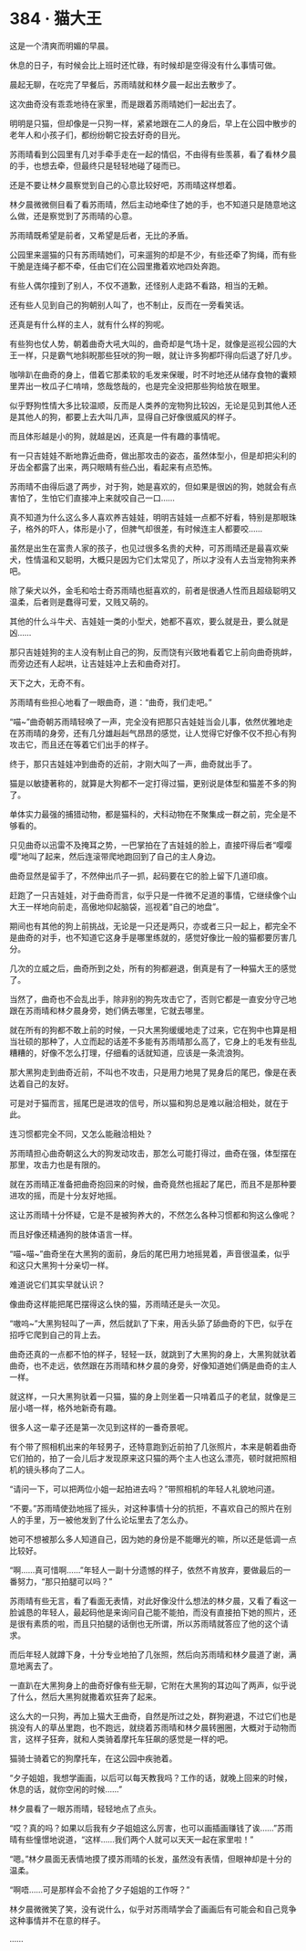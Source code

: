 # 384 · 猫大王

这是一个清爽而明媚的早晨。

休息的日子，有时候会比上班时还忙碌，有时候却是空得没有什么事情可做。

晨起无聊，在吃完了早餐后，苏雨晴就和林夕晨一起出去散步了。

这次曲奇没有乖乖地待在家里，而是跟着苏雨晴她们一起出去了。

明明是只猫，但却像是一只狗一样，紧紧地跟在二人的身后，早上在公园中散步的老年人和小孩子们，都纷纷朝它投去好奇的目光。

苏雨晴看到公园里有几对手牵手走在一起的情侣，不由得有些羡慕，看了看林夕晨的手，也想去牵，但最终只是轻轻地碰了碰而已。

还是不要让林夕晨察觉到自己的心意比较好吧，苏雨晴这样想着。

林夕晨微微侧目看了看苏雨晴，然后主动地牵住了她的手，也不知道只是随意地这么做，还是察觉到了苏雨晴的心意。

苏雨晴既希望是前者，又希望是后者，无比的矛盾。

公园里来遛猫的只有苏雨晴她们，可来遛狗的却是不少，有些还牵了狗绳，而有些干脆是连绳子都不牵，任由它们在公园里撒着欢地四处奔跑。

有些人偶尔撞到了别人，不仅不道歉，还怪别人走路不看路，相当的无赖。

还有些人见到自己的狗朝别人叫了，也不制止，反而在一旁看笑话。

还真是有什么样的主人，就有什么样的狗呢。

有些狗也仗人势，朝着曲奇大吼大叫的，曲奇却是气场十足，就像是巡视公园的大王一样，只是霸气地斜睨那些狂吠的狗一眼，就让许多狗都吓得向后退了好几步。

咖啡趴在曲奇的身上，借着它那柔软的毛发来保暖，时不时地还从储存食物的囊颊里弄出一枚瓜子仁啃啃，悠哉悠哉的，也是完全没把那些狗给放在眼里。

似乎野狗性情大多比较温顺，反而是人类养的宠物狗比较凶，无论是见到其他人还是其他人的狗，都要上去大叫几声，显得自己好像很威风的样子。

而且体形越是小的狗，就越是凶，还真是一件有趣的事情呢。

有一只吉娃娃不断地靠近曲奇，做出那攻击的姿态，虽然体型小，但是却把尖利的牙齿全都露了出来，两只眼睛有些凸出，看起来有点恐怖。

苏雨晴不由得后退了两步，对于狗，她是喜欢的，但如果是很凶的狗，她就会有点害怕了，生怕它们直接冲上来就咬自己一口……

真不知道为什么这么多人喜欢养吉娃娃，明明吉娃娃一点都不好看，特别是那眼珠子，格外的吓人，体形是小了，但脾气却很差，有时候连主人都要咬……

虽然是出生在富贵人家的孩子，也见过很多名贵的犬种，可苏雨晴还是最喜欢柴犬，性情温和又聪明，大概只是因为它们太常见了，所以才没有人去当宠物狗来养吧。

除了柴犬以外，金毛和哈士奇苏雨晴也挺喜欢的，前者是很通人性而且超级聪明又温柔，后者则是蠢得可爱，又贱又萌的。

其他的什么斗牛犬、吉娃娃一类的小型犬，她都不喜欢，要么就是丑，要么就是凶……

那只吉娃娃狗的主人没有制止自己的狗，反而饶有兴致地看着它上前向曲奇挑衅，而旁边还有人起哄，让吉娃娃冲上去和曲奇对打。

天下之大，无奇不有。

苏雨晴有些担心地看了一眼曲奇，道：“曲奇，我们走吧。”

“喵~”曲奇朝苏雨晴轻唤了一声，完全没有把那只吉娃娃当会儿事，依然优雅地走在苏雨晴的身旁，还有几分雄赳赳气昂昂的感觉，让人觉得它好像不仅不担心有狗攻击它，而且还在等着它们出手的样子。

终于，那只吉娃娃冲到曲奇的近前，才刚大叫了一声，曲奇就出手了。

猫是以敏捷著称的，就算是大狗都不一定打得过猫，更别说是体型和猫差不多的狗了。

单体实力最强的捕猎动物，都是猫科的，犬科动物在不聚集成一群之前，完全是不够看的。

只见曲奇以迅雷不及掩耳之势，一巴掌拍在了吉娃娃的脸上，直接吓得后者“嘤嘤嘤”地叫了起来，然后连滚带爬地跑回到了自己的主人身边。

曲奇显然是留手了，不然伸出爪子一抓，起码要在它的脸上留下几道印痕。

赶跑了一只吉娃娃，对于曲奇而言，似乎只是一件微不足道的事情，它继续像个山大王一样地向前走，高傲地仰起脑袋，巡视着“自己的地盘”。

期间也有其他的狗上前挑战，无论是一只还是两只，亦或者三只一起上，都完全不是曲奇的对手，也不知道它这身手是哪里练就的，感觉好像比一般的猫都要厉害几分。

几次的立威之后，曲奇所到之处，所有的狗都避退，倒真是有了一种猫大王的感觉了。

当然了，曲奇也不会乱出手，除非别的狗先攻击它了，否则它都是一直安分守己地跟在苏雨晴和林夕晨身旁，她们俩去哪里，它就去哪里。

就在所有的狗都不敢上前的时候，一只大黑狗缓缓地走了过来，它在狗中也算是相当壮硕的那种了，人立而起的话差不多能有苏雨晴那么高了，它身上的毛发有些乱糟糟的，好像不怎么打理，仔细看的话就知道，应该是一条流浪狗。

那大黑狗走到曲奇近前，不叫也不攻击，只是用力地晃了晃身后的尾巴，像是在表达着自己的友好。

可是对于猫而言，摇尾巴是进攻的信号，所以猫和狗总是难以融洽相处，就在于此。

连习惯都完全不同，又怎么能融洽相处？

苏雨晴担心曲奇朝这么大的狗发动攻击，那怎么可能打得过，曲奇在强，体型摆在那里，攻击力也是有限的。

就在苏雨晴正准备把曲奇抱回来的时候，曲奇竟然也摇起了尾巴，而且不是那种要进攻的摇，而是十分友好地摇。

这让苏雨晴十分怀疑，它是不是被狗养大的，不然怎么各种习惯都和狗这么像呢？

而且好像还精通狗的肢体语言一样。

“喵~喵~”曲奇坐在大黑狗的面前，身后的尾巴用力地摇晃着，声音很温柔，似乎和这只大黑狗十分亲切一样。

难道说它们其实早就认识？

像曲奇这样能把尾巴摆得这么快的猫，苏雨晴还是头一次见。

“嗷呜~”大黑狗轻叫了一声，然后就趴了下来，用舌头舔了舔曲奇的下巴，似乎在招呼它爬到自己的背上去。

曲奇还真的一点都不怕的样子，轻轻一跃，就跳到了大黑狗的身上，大黑狗就驮着曲奇，也不走远，依然跟在苏雨晴和林夕晨的身旁，好像知道她们俩是曲奇的主人一样。

就这样，一只大黑狗驮着一只猫，猫的身上则坐着一只啃着瓜子的老鼠，就像是三层小塔一样，格外地新奇有趣。

很多人这一辈子还是第一次见到这样的一番奇景呢。

有个带了照相机出来的年轻男子，还特意跑到近前拍了几张照片，本来是朝着曲奇它们拍的，拍了一会儿后才发现原来这只猫的两个主人也这么漂亮，顿时就把照相机的镜头移向了二人。

“请问一下，可以把两位小姐一起拍进去吗？”带照相机的年轻人礼貌地问道。

“不要。”苏雨晴使劲地摇了摇头，对这种事情十分的抗拒，不喜欢自己的照片在别人的手里，万一被他发到了什么论坛里去了怎么办。

她可不想被那么多人知道自己，因为她的身份是不能曝光的嘛，所以还是低调一点比较好。

“啊……真可惜啊……”年轻人一副十分遗憾的样子，依然不肯放弃，要做最后的一番努力，“那只拍腿可以吗？”

苏雨晴有些无言，看了看面无表情，对此好像没什么想法的林夕晨，又看了看这一脸诚恳的年轻人，最起码他是来询问自己能不能拍，而没有直接拍下她的照片，还是很有素质的啦，而且只拍腿的话倒也无所谓，所以苏雨晴就答应了他的这个请求。

而后年轻人就蹲下身，十分专业地拍了几张照，然后向苏雨晴和林夕晨道了谢，满意地离去了。

一直趴在大黑狗身上的曲奇好像有些无聊，它附在大黑狗的耳边叫了两声，似乎说了什么，然后大黑狗就撒着欢狂奔了起来。

这么大的一只狗，再加上猫大王曲奇，自然是所过之处，群狗避退，不过它们也是挑没有人的草丛里跑，也不跑远，就绕着苏雨晴和林夕晨转圈圈，大概对于动物而言，这样子狂奔，就和人类骑着摩托车狂飙的感觉是一样的吧。

猫骑士骑着它的狗摩托车，在这公园中疾驰着。

“夕子姐姐，我想学画画，以后可以每天教我吗？工作的话，就晚上回来的时候，休息的话，就你空闲的时候……”

林夕晨看了一眼苏雨晴，轻轻地点了点头。

“哎？真的吗？如果以后我有夕子姐姐这么厉害，也可以画插画赚钱了诶……”苏雨晴有些憧憬地说道，“这样……我们两个人就可以天天一起在家里啦！”

“嗯。”林夕晨面无表情地摸了摸苏雨晴的长发，虽然没有表情，但眼神却是十分的温柔。

“啊唔……可是那样会不会抢了夕子姐姐的工作呀？”

林夕晨微微笑了笑，没有说什么，似乎对苏雨晴学会了画画后有可能会和自己竞争这种事情并不在意的样子。

……
